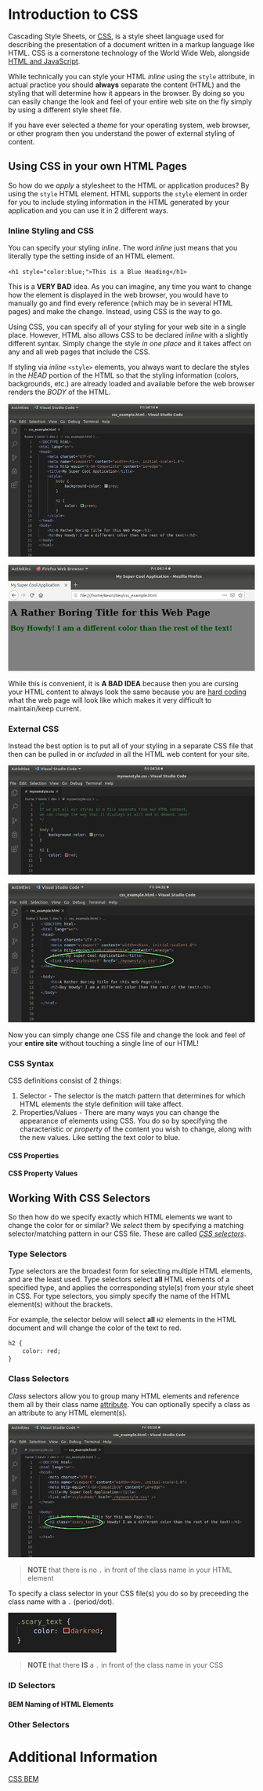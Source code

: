 # Introduction to CSS

Cascading Style Sheets, or [CSS](https://en.wikipedia.org/wiki/Cascading_Style_Sheets), is a style sheet language used for describing the presentation of a document written in a markup language like HTML. CSS is a cornerstone technology of the World Wide Web, alongside [HTML and JavaScript](https://github.com/Kevin-CodeCrew/coding_concepts_sprint_2/blob/master/Introduction_to_HTML.md#html-concepts).

While technically you can style your HTML *inline* using the `style` attribute, in actual practice you should **always** separate the content (HTML) and the styling that will determine how it appears in the browser. By doing so you can easily change the look and feel of your entire web site on the fly simply by using a different style sheet file.

If you have ever selected a *theme* for your operating system, web browser, or other program then you understand the power of external styling of content.

## Using CSS in your own HTML Pages
So how do we *apply* a stylesheet to the HTML or application produces? By using the `style` HTML element. HTML supports the `style` element in order for you to include styling information in the HTML generated by your application and you can use it in 2 different ways.

### Inline Styling and CSS
You can specify your styling *inline*. The word *inline* just means that you literally type the setting inside of an HTML element. 

`<h1 style="color:blue;">This is a Blue Heading</h1>`

This is a **VERY BAD** idea. As you can imagine, any time you want to change how the element is displayed in the web browser, you would have to manually go and find every reference (which may be in several HTML pages) and make the change. Instead, using CSS is the way to go.

Using CSS, you can specify all of your styling for your web site in a single place. However, HTML also allows CSS to be declared *inline* with a slightly different syntax. Simply change the style *in one place* and it takes affect on any and all web pages that include the CSS.

If styling via *inline* `<style>` elements, you always want to declare the styles in the *HEAD* portion of the HTML so that the styling information (colors, backgrounds, etc.) are already loaded and available before the web browser renders the *BODY* of the HTML.

![Frankenstein says inline styling IS BAD!](./img/styled_html_inline.png)

![Frankenstein says inline styling IS BAD!](./img/styled_html_inline_output.png)

While this is convenient, it is **A BAD IDEA** because then you are cursing your HTML content to always look the same because you are [hard coding](https://en.wikipedia.org/wiki/Hard_coding) what the web page will look like which makes it very difficult to maintain/keep current. 

### External CSS
Instead the best option is to put all of your styling in a separate CSS file that then can be pulled in or *included* in all the HTML web content for your site. 

![Frankenstein says external styling IS GOOD!](./img/external_css_file.png)

![Frankenstein says external styling IS GOOD!](./img/external_css.png)

Now you can simply change one CSS file and change the look and feel of your **entire site** without touching a single line of our HTML!

### CSS Syntax
CSS definitions consist of 2 things:
1. Selector - The selector is the match pattern that determines for which HTML elements the style definition will take affect.
1. Properties/Values - There are many ways you can change the appearance of elements using CSS. You do so by specifying the characteristic or *property* of the content you wish to change, along with the new values. Like setting the text color to blue.

#### CSS Properties

#### CSS Property Values

## Working With CSS Selectors
So then how do we specify exactly which HTML elements we want to change the color for or similar? We *select* them by specifying a matching selector/matching pattern in our CSS file. These are called *[CSS selectors](https://en.wikipedia.org/wiki/Cascading_Style_Sheets#Selector)*.

### Type Selectors
*Type* selectors are the broadest form for selecting multiple HTML elements, and are the least used. Type selectors select **all** HTML elements of a specified type, and applies the corresponding style(s) from your style sheet in CSS. For type selectors, you simply specify the name of the HTML element(s) without the brackets.

For example, the selector below will select **all** `H2` elements in the HTML document and will change the color of the text to red.

```
h2 {
    color: red;
}
```
### Class Selectors
*Class* selectors allow you to group many HTML elements and reference them all by their class name [attribute](./Introduction_to_HTML.md#attributes). You can optionally specify a class as an attribute to any HTML element(s).

![CSS Class Selector](./img/css_class_selector.png) 

> **NOTE** that there is no `.` in front of the class name in your HTML element

To specify a class selector in your CSS file(s) you do so by preceeding the class name with a `.` (period/dot).

![CSS Class Selector](./img/css_class.png)
> **NOTE** that there **IS** a `.` in front of the class name in your CSS

### ID Selectors

#### BEM Naming of HTML Elements
### Other Selectors

# Additional Information
[CSS BEM](https://css-tricks.com/bem-101/)

